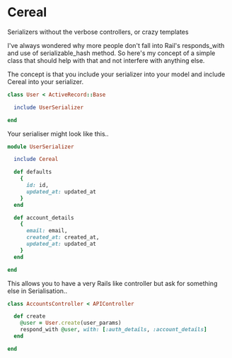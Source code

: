 # Cereal

Serializers without the verbose controllers, or crazy templates

I've always wondered why more people don't fall into Rail's responds_with and use of serializable_hash method. So here's my concept of a simple class that should help with that and not interfere with anything else.

The concept is that you include your serializer into your model and include Cereal into your serializer.

``` ruby
class User < ActiveRecord::Base

  include UserSerializer

end

```

Your serialiser might look like this..


``` ruby
module UserSerializer

  include Cereal

  def defaults
    {
      id: id,
      updated_at: updated_at
    }
  end

  def account_details
    {
      email: email,
      created_at: created_at,
      updated_at: updated_at
    }
  end

end

```

This allows you to have a very Rails like controller but ask for something else in Serialisation..

``` ruby
class AccountsController < APIController

  def create
    @user = User.create(user_params)
    respond_with @user, with: [:auth_details, :account_details]
  end

end
```
